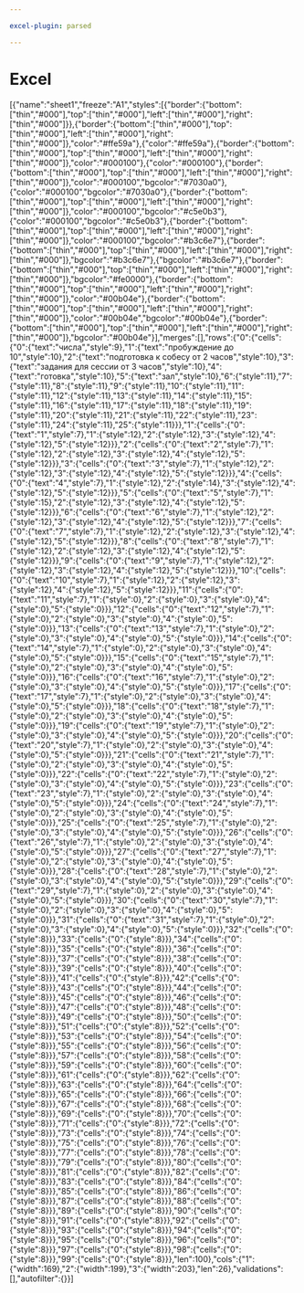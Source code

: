 ```yaml
---

excel-plugin: parsed

---
```



# Excel
[{"name":"sheet1","freeze":"A1","styles":[{"border":{"bottom":["thin","#000"],"top":["thin","#000"],"left":["thin","#000"],"right":["thin","#000"]}},{"border":{"bottom":["thin","#000"],"top":["thin","#000"],"left":["thin","#000"],"right":["thin","#000"]},"color":"#ffe59a"},{"color":"#ffe59a"},{"border":{"bottom":["thin","#000"],"top":["thin","#000"],"left":["thin","#000"],"right":["thin","#000"]},"color":"#000100"},{"color":"#000100"},{"border":{"bottom":["thin","#000"],"top":["thin","#000"],"left":["thin","#000"],"right":["thin","#000"]},"color":"#000100","bgcolor":"#7030a0"},{"color":"#000100","bgcolor":"#7030a0"},{"border":{"bottom":["thin","#000"],"top":["thin","#000"],"left":["thin","#000"],"right":["thin","#000"]},"color":"#000100","bgcolor":"#c5e0b3"},{"color":"#000100","bgcolor":"#c5e0b3"},{"border":{"bottom":["thin","#000"],"top":["thin","#000"],"left":["thin","#000"],"right":["thin","#000"]},"color":"#000100","bgcolor":"#b3c6e7"},{"border":{"bottom":["thin","#000"],"top":["thin","#000"],"left":["thin","#000"],"right":["thin","#000"]},"bgcolor":"#b3c6e7"},{"bgcolor":"#b3c6e7"},{"border":{"bottom":["thin","#000"],"top":["thin","#000"],"left":["thin","#000"],"right":["thin","#000"]},"bgcolor":"#fe0000"},{"border":{"bottom":["thin","#000"],"top":["thin","#000"],"left":["thin","#000"],"right":["thin","#000"]},"color":"#00b04e"},{"border":{"bottom":["thin","#000"],"top":["thin","#000"],"left":["thin","#000"],"right":["thin","#000"]},"color":"#00b04e","bgcolor":"#00b04e"},{"border":{"bottom":["thin","#000"],"top":["thin","#000"],"left":["thin","#000"],"right":["thin","#000"]},"bgcolor":"#00b04e"}],"merges":[],"rows":{"0":{"cells":{"0":{"text":"числа","style":9},"1":{"text":"пробуждение до 10","style":10},"2":{"text":"подготовка к собесу от 2 часов","style":10},"3":{"text":"задания для сессии от 3 часов","style":10},"4":{"text":"готовка","style":10},"5":{"text":"зал","style":10},"6":{"style":11},"7":{"style":11},"8":{"style":11},"9":{"style":11},"10":{"style":11},"11":{"style":11},"12":{"style":11},"13":{"style":11},"14":{"style":11},"15":{"style":11},"16":{"style":11},"17":{"style":11},"18":{"style":11},"19":{"style":11},"20":{"style":11},"21":{"style":11},"22":{"style":11},"23":{"style":11},"24":{"style":11},"25":{"style":11}}},"1":{"cells":{"0":{"text":"1","style":7},"1":{"style":12},"2":{"style":12},"3":{"style":12},"4":{"style":12},"5":{"style":12}}},"2":{"cells":{"0":{"text":"2","style":7},"1":{"style":12},"2":{"style":12},"3":{"style":12},"4":{"style":12},"5":{"style":12}}},"3":{"cells":{"0":{"text":"3","style":7},"1":{"style":12},"2":{"style":12},"3":{"style":12},"4":{"style":12},"5":{"style":12}}},"4":{"cells":{"0":{"text":"4","style":7},"1":{"style":12},"2":{"style":14},"3":{"style":12},"4":{"style":12},"5":{"style":12}}},"5":{"cells":{"0":{"text":"5","style":7},"1":{"style":15},"2":{"style":12},"3":{"style":12},"4":{"style":12},"5":{"style":12}}},"6":{"cells":{"0":{"text":"6","style":7},"1":{"style":12},"2":{"style":12},"3":{"style":12},"4":{"style":12},"5":{"style":12}}},"7":{"cells":{"0":{"text":"7","style":7},"1":{"style":12},"2":{"style":12},"3":{"style":12},"4":{"style":12},"5":{"style":12}}},"8":{"cells":{"0":{"text":"8","style":7},"1":{"style":12},"2":{"style":12},"3":{"style":12},"4":{"style":12},"5":{"style":12}}},"9":{"cells":{"0":{"text":"9","style":7},"1":{"style":12},"2":{"style":12},"3":{"style":12},"4":{"style":12},"5":{"style":12}}},"10":{"cells":{"0":{"text":"10","style":7},"1":{"style":12},"2":{"style":12},"3":{"style":12},"4":{"style":12},"5":{"style":12}}},"11":{"cells":{"0":{"text":"11","style":7},"1":{"style":0},"2":{"style":0},"3":{"style":0},"4":{"style":0},"5":{"style":0}}},"12":{"cells":{"0":{"text":"12","style":7},"1":{"style":0},"2":{"style":0},"3":{"style":0},"4":{"style":0},"5":{"style":0}}},"13":{"cells":{"0":{"text":"13","style":7},"1":{"style":0},"2":{"style":0},"3":{"style":0},"4":{"style":0},"5":{"style":0}}},"14":{"cells":{"0":{"text":"14","style":7},"1":{"style":0},"2":{"style":0},"3":{"style":0},"4":{"style":0},"5":{"style":0}}},"15":{"cells":{"0":{"text":"15","style":7},"1":{"style":0},"2":{"style":0},"3":{"style":0},"4":{"style":0},"5":{"style":0}}},"16":{"cells":{"0":{"text":"16","style":7},"1":{"style":0},"2":{"style":0},"3":{"style":0},"4":{"style":0},"5":{"style":0}}},"17":{"cells":{"0":{"text":"17","style":7},"1":{"style":0},"2":{"style":0},"3":{"style":0},"4":{"style":0},"5":{"style":0}}},"18":{"cells":{"0":{"text":"18","style":7},"1":{"style":0},"2":{"style":0},"3":{"style":0},"4":{"style":0},"5":{"style":0}}},"19":{"cells":{"0":{"text":"19","style":7},"1":{"style":0},"2":{"style":0},"3":{"style":0},"4":{"style":0},"5":{"style":0}}},"20":{"cells":{"0":{"text":"20","style":7},"1":{"style":0},"2":{"style":0},"3":{"style":0},"4":{"style":0},"5":{"style":0}}},"21":{"cells":{"0":{"text":"21","style":7},"1":{"style":0},"2":{"style":0},"3":{"style":0},"4":{"style":0},"5":{"style":0}}},"22":{"cells":{"0":{"text":"22","style":7},"1":{"style":0},"2":{"style":0},"3":{"style":0},"4":{"style":0},"5":{"style":0}}},"23":{"cells":{"0":{"text":"23","style":7},"1":{"style":0},"2":{"style":0},"3":{"style":0},"4":{"style":0},"5":{"style":0}}},"24":{"cells":{"0":{"text":"24","style":7},"1":{"style":0},"2":{"style":0},"3":{"style":0},"4":{"style":0},"5":{"style":0}}},"25":{"cells":{"0":{"text":"25","style":7},"1":{"style":0},"2":{"style":0},"3":{"style":0},"4":{"style":0},"5":{"style":0}}},"26":{"cells":{"0":{"text":"26","style":7},"1":{"style":0},"2":{"style":0},"3":{"style":0},"4":{"style":0},"5":{"style":0}}},"27":{"cells":{"0":{"text":"27","style":7},"1":{"style":0},"2":{"style":0},"3":{"style":0},"4":{"style":0},"5":{"style":0}}},"28":{"cells":{"0":{"text":"28","style":7},"1":{"style":0},"2":{"style":0},"3":{"style":0},"4":{"style":0},"5":{"style":0}}},"29":{"cells":{"0":{"text":"29","style":7},"1":{"style":0},"2":{"style":0},"3":{"style":0},"4":{"style":0},"5":{"style":0}}},"30":{"cells":{"0":{"text":"30","style":7},"1":{"style":0},"2":{"style":0},"3":{"style":0},"4":{"style":0},"5":{"style":0}}},"31":{"cells":{"0":{"text":"31","style":7},"1":{"style":0},"2":{"style":0},"3":{"style":0},"4":{"style":0},"5":{"style":0}}},"32":{"cells":{"0":{"style":8}}},"33":{"cells":{"0":{"style":8}}},"34":{"cells":{"0":{"style":8}}},"35":{"cells":{"0":{"style":8}}},"36":{"cells":{"0":{"style":8}}},"37":{"cells":{"0":{"style":8}}},"38":{"cells":{"0":{"style":8}}},"39":{"cells":{"0":{"style":8}}},"40":{"cells":{"0":{"style":8}}},"41":{"cells":{"0":{"style":8}}},"42":{"cells":{"0":{"style":8}}},"43":{"cells":{"0":{"style":8}}},"44":{"cells":{"0":{"style":8}}},"45":{"cells":{"0":{"style":8}}},"46":{"cells":{"0":{"style":8}}},"47":{"cells":{"0":{"style":8}}},"48":{"cells":{"0":{"style":8}}},"49":{"cells":{"0":{"style":8}}},"50":{"cells":{"0":{"style":8}}},"51":{"cells":{"0":{"style":8}}},"52":{"cells":{"0":{"style":8}}},"53":{"cells":{"0":{"style":8}}},"54":{"cells":{"0":{"style":8}}},"55":{"cells":{"0":{"style":8}}},"56":{"cells":{"0":{"style":8}}},"57":{"cells":{"0":{"style":8}}},"58":{"cells":{"0":{"style":8}}},"59":{"cells":{"0":{"style":8}}},"60":{"cells":{"0":{"style":8}}},"61":{"cells":{"0":{"style":8}}},"62":{"cells":{"0":{"style":8}}},"63":{"cells":{"0":{"style":8}}},"64":{"cells":{"0":{"style":8}}},"65":{"cells":{"0":{"style":8}}},"66":{"cells":{"0":{"style":8}}},"67":{"cells":{"0":{"style":8}}},"68":{"cells":{"0":{"style":8}}},"69":{"cells":{"0":{"style":8}}},"70":{"cells":{"0":{"style":8}}},"71":{"cells":{"0":{"style":8}}},"72":{"cells":{"0":{"style":8}}},"73":{"cells":{"0":{"style":8}}},"74":{"cells":{"0":{"style":8}}},"75":{"cells":{"0":{"style":8}}},"76":{"cells":{"0":{"style":8}}},"77":{"cells":{"0":{"style":8}}},"78":{"cells":{"0":{"style":8}}},"79":{"cells":{"0":{"style":8}}},"80":{"cells":{"0":{"style":8}}},"81":{"cells":{"0":{"style":8}}},"82":{"cells":{"0":{"style":8}}},"83":{"cells":{"0":{"style":8}}},"84":{"cells":{"0":{"style":8}}},"85":{"cells":{"0":{"style":8}}},"86":{"cells":{"0":{"style":8}}},"87":{"cells":{"0":{"style":8}}},"88":{"cells":{"0":{"style":8}}},"89":{"cells":{"0":{"style":8}}},"90":{"cells":{"0":{"style":8}}},"91":{"cells":{"0":{"style":8}}},"92":{"cells":{"0":{"style":8}}},"93":{"cells":{"0":{"style":8}}},"94":{"cells":{"0":{"style":8}}},"95":{"cells":{"0":{"style":8}}},"96":{"cells":{"0":{"style":8}}},"97":{"cells":{"0":{"style":8}}},"98":{"cells":{"0":{"style":8}}},"99":{"cells":{"0":{"style":8}}},"len":100},"cols":{"1":{"width":169},"2":{"width":199},"3":{"width":203},"len":26},"validations":[],"autofilter":{}}]